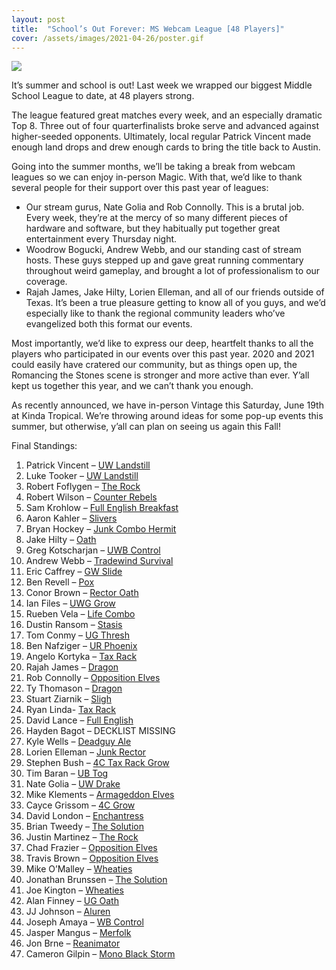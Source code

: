 ```yaml
---
layout: post
title:  "School’s Out Forever: MS Webcam League [48 Players]"
cover: /assets/images/2021-04-26/poster.gif
---
```


![](assets/images/2021-04-26/poster.gif)

It’s summer and school is out! Last week we wrapped our biggest Middle School League to
date, at 48 players strong.

The league featured great matches every week, and an especially dramatic Top 8. Three
out of four quarterfinalists broke serve and advanced against higher-seeded opponents.
Ultimately, local regular Patrick Vincent made enough land drops and drew enough cards
to bring the title back to Austin.

Going into the summer months, we’ll be taking a break from webcam leagues so we can
enjoy in-person Magic. With that, we’d like to thank several people for their support
over this past year of leagues:

*	Our stream gurus, Nate Golia and Rob Connolly. This is a brutal job. Every week,
  they’re at the mercy of so many different pieces of hardware and software, but they
  habitually put together great entertainment every Thursday night.
*	Woodrow Bogucki, Andrew Webb, and our standing cast of stream hosts. These guys
  stepped up and gave great running commentary throughout weird gameplay, and brought a
  lot of professionalism to our coverage.
*	Rajah James, Jake Hilty, Lorien Elleman, and all of our friends outside of Texas. It’s
  been a true pleasure getting to know all of you guys, and we’d especially like to
  thank the regional community leaders who’ve evangelized both this format our events.

Most importantly, we’d like to express our deep, heartfelt thanks to all the players who
participated in our events over this past year. 2020 and 2021 could easily have cratered
our community, but as things open up, the Romancing the Stones scene is stronger and
more active than ever. Y’all kept us together this year, and we can’t thank you enough.

As recently announced, we have in-person Vintage this Saturday, June 19th at Kinda
Tropical. We’re throwing around ideas for some pop-up events this summer, but otherwise,
y’all can plan on seeing us again this Fall!

Final Standings:

1.	Patrick Vincent – [UW Landstill]({{site.cdn_url}}/assets/images/2021-04-26/patrick_vincent_landstill.jpg)
2.	Luke Tooker – [UW Landstill]({{site.cdn_url}}/assets/images/2021-04-26/luke_tooker_landstill.jpg)
3.	Robert Foflygen – [The Rock]({{site.cdn_url}}/assets/images/2021-04-26/robert_foflygen_rock.jpg)
4.	Robert Wilson – [Counter Rebels]({{site.cdn_url}}/assets/images/2021-04-26/robert_wilson_rebels.jpg)
5.	Sam Krohlow – [Full English Breakfast]({{site.cdn_url}}/assets/images/2021-04-26/sam_krohlow_survival.jpg)
6.	Aaron Kahler – [Slivers]({{site.cdn_url}}/assets/images/2021-04-26/aaron_kahler_slivers.jpg)
7.	Bryan Hockey – [Junk Combo Hermit]({{site.cdn_url}}/assets/images/2021-04-26/bryan_hockey_rock.jpg)
8.	Jake Hilty – [Oath]({{site.cdn_url}}/assets/images/2021-04-26/jake_hilty_oath.png)
9.	Greg Kotscharjan – [UWB Control]({{site.cdn_url}}/assets/images/2021-04-26/greg_kotscharjan_esper.jpg)
10.	Andrew Webb – [Tradewind Survival]({{site.cdn_url}}/assets/images/2021-04-26/andrew_webb_survival.jpg)
11.	Eric Caffrey – [GW Slide]({{site.cdn_url}}/assets/images/2021-04-26/eric_caffrey_gw.jpg)
12.	Ben Revell – [Pox]({{site.cdn_url}}/assets/images/2021-04-26/ben_revell_pox.jpg)
13.	Conor Brown – [Rector Oath]({{site.cdn_url}}/assets/images/2021-04-26/conor_brown_rector.jpg)
14.	Ian Files – [UWG Grow]({{site.cdn_url}}/assets/images/2021-04-26/ian_files_grow.jpg)
15.	Rueben Vela – [Life Combo]({{site.cdn_url}}/assets/images/2021-04-26/rueben_vela_life.jpg)
16.	Dustin Ransom – [Stasis]({{site.cdn_url}}/assets/images/2021-04-26/dustin_ransom_stasis.jpg)
17.	Tom Conmy – [UG Thresh]({{site.cdn_url}}/assets/images/2021-04-26/tom_conmy_madness.jpg)
18.	Ben Nafziger – [UR Phoenix]({{site.cdn_url}}/assets/images/2021-04-26/ben_nafziger_phoenix.txt)
19.	Angelo Kortyka – [Tax Rack]({{site.cdn_url}}/assets/images/2021-04-26/angelo_kortyka_tax_rack.jpg)
20.	Rajah James – [Dragon]({{site.cdn_url}}/assets/images/2021-04-26/rajah_james_dragon.jpg)
21.	Rob Connolly – [Opposition Elves]({{site.cdn_url}}/assets/images/2021-04-26/rob_connolly_elves.png)
22.	Ty Thomason – [Dragon]({{site.cdn_url}}/assets/images/2021-04-26/ty_thomason_dragon.jpg)
23.	Stuart Ziarnik – [Sligh]({{site.cdn_url}}/assets/images/2021-04-26/stuart_ziarnik_sligh.jpg)
24.	Ryan Linda- [Tax Rack]({{site.cdn_url}}/assets/images/2021-04-26/ryan_linda_tax_rack.jpg)
25.	David Lance – [Full English]({{site.cdn_url}}/assets/images/2021-04-26/david_lance_survival.jpg)
26.	Hayden Bagot – DECKLIST MISSING
27.	Kyle Wells – [Deadguy Ale]({{site.cdn_url}}/assets/images/2021-04-26/kyle_wells_deadguy.jpg)
28.	Lorien Elleman – [Junk Rector]({{site.cdn_url}}/assets/images/2021-04-26/lorien_elleman_rector.jpg)
29.	Stephen Bush – [4C Tax Rack Grow]({{site.cdn_url}}/assets/images/2021-04-26/stephen_bush_grow.jpg)
30.	Tim Baran – [UB Tog]({{site.cdn_url}}/assets/images/2021-04-26/tim_baran_tog.jpg)
31.	Nate Golia – [UW Drake]({{site.cdn_url}}/assets/images/2021-04-26/nate_golia_drake.jpg)
32.	Mike Klements – [Armageddon Elves]({{site.cdn_url}}/assets/images/2021-04-26/mike_klements_elves.jpg)
33.	Cayce Grissom – [4C Grow]({{site.cdn_url}}/assets/images/2021-04-26/cayce_grissom_grow.png)
34.	David London – [Enchantress]({{site.cdn_url}}/assets/images/2021-04-26/david_london_enchantress.jpg)
35.	Brian Tweedy – [The Solution]({{site.cdn_url}}/assets/images/2021-04-26/brian_tweedy_uwr.jpg)
36.	Justin Martinez – [The Rock]({{site.cdn_url}}/assets/images/2021-04-26/justin_martinez_rock.jpg)
37.	Chad Frazier – [Opposition Elves]({{site.cdn_url}}/assets/images/2021-04-26/chad_frazier_elves.jpg)
38.	Travis Brown – [Opposition Elves]({{site.cdn_url}}/assets/images/2021-04-26/travis_brown_elves.jpg)
39.	Mike O’Malley – [Wheaties]({{site.cdn_url}}/assets/images/2021-04-26/mike_omalley_wheaties.pdf)
40.	Jonathan Brunssen – [The Solution]({{site.cdn_url}}/assets/images/2021-04-26/gibby_uwr.png)
41.	Joe Kington – [Wheaties]({{site.cdn_url}}/assets/images/2021-04-26/joe_kington_wheaties.png)
42.	Alan Finney – [UG Oath]({{site.cdn_url}}/assets/images/2021-04-26/alan_finney_oath.jpg)
43.	JJ Johnson – [Aluren]({{site.cdn_url}}/assets/images/2021-04-26/jj_johnson_aluren.jpg)
44.	Joseph Amaya – [WB Control]({{site.cdn_url}}/assets/images/2021-04-26/joseph_amaya_wb.jpg)
45.	Jasper Mangus – [Merfolk]({{site.cdn_url}}/assets/images/2021-04-26/jasper_mangus_merfolk.jpg)
46.	Jon Brne – [Reanimator]({{site.cdn_url}}/assets/images/2021-04-26/jon_brne_reanimator.jpg)
47.	Cameron Gilpin – [Mono Black Storm]({{site.cdn_url}}/assets/images/2021-04-26/cameron_gilpin_storm.jpg)

